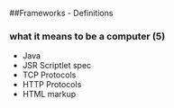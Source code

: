 ##Frameworks - Definitions

### what it means to be a computer (5)

* Java
* JSR Scriptlet spec
* TCP Protocols
* HTTP Protocols
* HTML markup